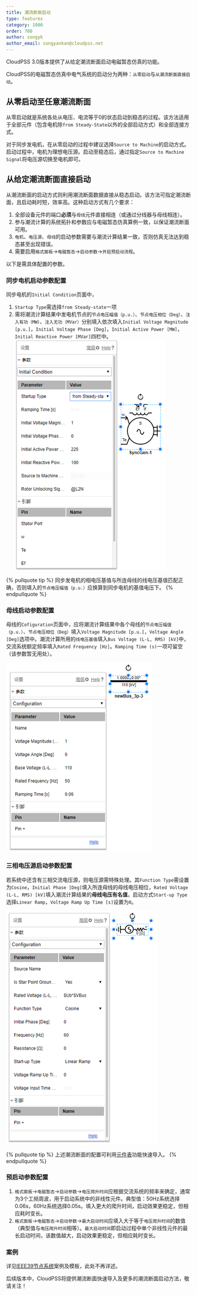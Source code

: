 ```yaml
---
title: 潮流断面启动
type: features
category: 1000
order: 700
author: songyk
author_email: songyankan@cloudpss.net
---
```


CloudPSS 3.0版本提供了从给定潮流断面启动电磁暂态仿真的功能。

CloudPSS的电磁暂态仿真中电气系统的启动分为两种：`从零启动`与`从潮流断面直接启动`。

## 从零启动至任意潮流断面
从零启动就是系统各处从电压、电流等于0的状态启动到稳态的过程。该方法适用于全部元件（包含电机除`from Steady-State`以外的全部启动方式）和全部连接方式。

对于同步发电机，在从零启动的过程中建议选择`Source to Machine`的启动方式。启动过程中，电机为理想电压源。启动至稳态后，通过指定`Source to Machine Signal`将电压源切换至电机即可。

## 从给定潮流断面直接启动

从潮流断面的启动方式则利用潮流断面数据直接从稳态启动。该方法可指定潮流断面，且启动耗时短，效率高。这种启动方式有几个要求：

1. 全部设备元件的端口**必须**与`母线`元件直接相连（或通过分线器与母线相连）。
1. 参与潮流计算的系统拓扑和参数应与电磁暂态仿真算例一致，以保证潮流断面可用。
1. `电机`、`电压源`、`母线`的启动参数需要与潮流计算结果一致，否则仿真无法达到稳态甚至出现错误。
1. 需要启用`格式面板`->`电磁暂态`->`启动参数`->`开启预启动流程`。


以下是需具体配置的参数。

### 同步电机启动参数配置

同步电机的`Initial Condition`页面中，
1. `Startup Type`需选择`from Steady-state`一项
2. 需将潮流计算结果中发电机节点的`节点电压幅值（p.u.）`、`节点电压相位（Deg）`、`注入有功（MW）`、`注入无功（MVar）`分别填入依次填入`Initial Voltage Magnitude [p.u.]`，`Initial Voltage Phase [Deg]`，`Initial Active Power [MW]`，`Initial Reactive Power [MVar]`四栏中。
   ![同步电机启动参数](Initialization/sync.png "同步发电机启动参数页") 

{% pullquote tip %}
同步发电机的相电压基值与所连母线的线电压基值匹配正确，否则填入的`节点电压幅值（p.u.）`应换算到同步电机的基值电压下。
{% endpullquote %}

### 母线启动参数配置

母线的`Cofiguration`页面中，应将潮流计算结果中各个母线的`节点电压幅值（p.u.）`、`节点电压相位（Deg）`填入`Voltage Magnitude [p.u.]`，`Voltage Angle [Deg]`选项中。潮流计算所用的`线电压基值`填入`Bus Voltage (L-L, RMS) [kV]`中，交流系统额定频率填入`Rated Frequency [Hz]`。`Ramping Time (s)`一项可留空（该参数暂无用处）。

![母线启动参数](Initialization/bus.png "三相母线启动参数页")

### 三相电压源启动参数配置

若系统中还含有三相交流电压源，则电压源需特殊处理。其`Function Type`需设置为`Cosine`，`Initial Phase [Deg]`填入所连母线的母线电压相位，`Rated Voltage (L-L, RMS) [kV]`填入潮流计算结果的**母线电压有名值**，启动方式`Start-up Type`选择`Linear Ramp`，`Voltage Ramp Up Time [s]`设置为`0`。

![三相电压源启动参数](Initialization/source.png "三相电压源启动参数页")


{% pullquote tip %}
上述潮流断面的配置可利用[元件表](ComponentTable.md)功能快速导入。
{% endpullquote %}

### 预启动参数配置

1. `格式面板`->`电磁暂态`->`启动参数`->`电压爬升时间`应根据交流系统的频率来确定，通常为3个工频周波，用于启动系统中的非线性元件。典型值：50Hz系统选择0.06s，60Hz系统选择0.05s。填入更大的爬升时间，启动效果更稳定，但相应耗时变长。
2. `格式面板`->`电磁暂态`->`启动参数`->`最大启动时间`应填入大于等于`电压爬升时间`的数值（典型值与`电压爬升时间`相等）。`最大启动时间`即启动过程中单个非线性元件的最长启动时间，该数值越大，启动效果更稳定，但相应耗时变长。

### 案例

详见[IEEE39节点系统](../examples/IEEE39.md)案例及模板，此处不再详述。


后续版本中，CloudPSS将提供潮流断面快速导入及更多的潮流断面启动方法，敬请关注！
